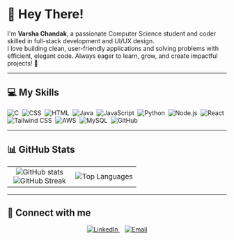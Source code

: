 # 👋 Hey There!

I'm **Varsha Chandak**, a passionate Computer Science student and coder skilled in full-stack development and UI/UX design.  
I love building clean, user-friendly applications and solving problems with efficient, elegant code. Always eager to learn, grow, and create impactful projects! 🚀

---

## 💻 My Skills

<img src="https://img.shields.io/badge/C-00599C?logo=c&logoColor=white" alt="C" />&nbsp;
<img src="https://img.shields.io/badge/CSS-1572B6?logo=css3&logoColor=fff" alt="CSS" />&nbsp;
<img src="https://img.shields.io/badge/HTML-%23E34F26.svg?logo=html5&logoColor=white" alt="HTML" />&nbsp;
<img src="https://img.shields.io/badge/Java-%23ED8B00.svg?logo=openjdk&logoColor=white" alt="Java" />&nbsp;
<img src="https://img.shields.io/badge/JavaScript-F7DF1E?logo=javascript&logoColor=000" alt="JavaScript" />&nbsp;
<img src="https://img.shields.io/badge/Python-3776AB?logo=python&logoColor=fff" alt="Python" />&nbsp;
<img src="https://img.shields.io/badge/Node.js-6DA55F?logo=node.js&logoColor=white" alt="Node.js" />&nbsp;
<img src="https://img.shields.io/badge/React-61DAFB?logo=react&logoColor=white" alt="React" />&nbsp;
<img src="https://img.shields.io/badge/Tailwind%20CSS-%2338B2AC.svg?logo=tailwind-css&logoColor=white" alt="Tailwind CSS" />&nbsp;
<img src="https://img.shields.io/badge/AWS-%23FF9900.svg?logo=amazon-web-services&logoColor=white" alt="AWS" />&nbsp;
<img src="https://img.shields.io/badge/MySQL-4479A1?logo=mysql&logoColor=fff" alt="MySQL" />&nbsp;
<img src="https://img.shields.io/badge/GitHub-%23121011.svg?logo=github&logoColor=white" alt="GitHub" />

---

## 📊 GitHub Stats

<table>
  <tbody>
    <tr border="none">
      <td width="50%" align="center">
        <img align="center" src="https://readme-stats-fork-mauve.vercel.app/api/?username=VarshaChandak&theme=dark&show_icons=true&count_private=true" alt="GitHub stats" />
        <br />
        <img alt="GitHub Streak" src="https://github-readme-streak-stats-five-roan.vercel.app?user=VarshaChandak&theme=dark" />
      </td>
      <td width="50%" align="center">
        <img align="center" src="https://readme-stats-fork-mauve.vercel.app/api/top-langs/?username=VarshaChandak&theme=dark&hide_border=false&no-bg=true&no-frame=true&langs_count=6" alt="Top Languages" />
      </td>
    </tr>
  </tbody>
</table>

---

## 🔗 Connect with me

<p align="center">
  <a href="https://www.linkedin.com/in/varsha-chandak/" target="_blank">  
    <img src="https://img.shields.io/badge/LinkedIn-0A66C2?logo=linkedin&logoColor=white&style=for-the-badge" alt="LinkedIn" />
  </a>  
  &nbsp;&nbsp;
  <a href="mailto:varshachandak03812@gmail.com">  
    <img src="https://img.shields.io/badge/Email-D14836?logo=gmail&logoColor=white&style=for-the-badge" alt="Email" />
  </a>
</p>

